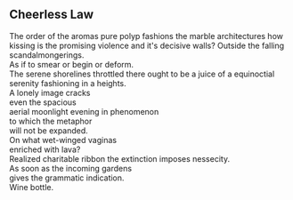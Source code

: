 Cheerless Law
-------------
The order of the aromas pure polyp fashions the marble architectures how kissing is the promising violence and it's decisive walls? Outside the falling scandalmongerings.  
As if to smear or begin or deform.  
The serene shorelines throttled there ought to be a juice of a equinoctial serenity fashioning in a heights.  
A lonely image cracks  
even the spacious  
aerial moonlight evening in phenomenon  
to which the metaphor  
will not be expanded.  
On what wet-winged vaginas  
enriched with lava?  
Realized charitable ribbon the extinction imposes nessecity.  
As soon as the incoming gardens  
gives the grammatic indication.  
Wine bottle.  
